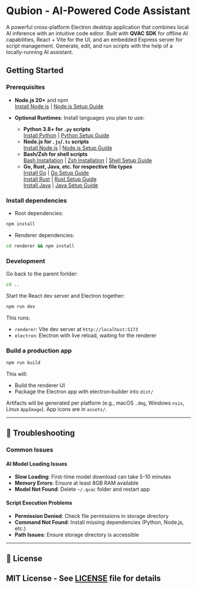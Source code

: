 # Qubion - AI-Powered Code Assistant

A powerful cross-platform Electron desktop application that combines local AI inference with an intuitive code editor. Built with **QVAC SDK** for offline AI capabilities, React + Vite for the UI, and an embedded Express server for script management. Generate, edit, and run scripts with the help of a locally-running AI assistant.


## Getting Started

### Prerequisites

- **Node.js 20+** and npm  
  [Install Node.js](https://nodejs.org/en/download/) | [Node.js Setup Guide](https://nodejs.org/en/docs/guides/)

- **Optional Runtimes**: Install languages you plan to use:
  - **Python 3.8+ for `.py` scripts**  
    [Install Python](https://www.python.org/downloads/) | [Python Setup Guide](https://docs.python.org/3/using/index.html)
  - **Node.js for `.js`/`.ts` scripts**  
    [Install Node.js](https://nodejs.org/en/download/) | [Node.js Setup Guide](https://nodejs.org/en/docs/guides/)
  - **Bash/Zsh for shell scripts**  
    [Bash Installation](https://www.gnu.org/software/bash/) | [Zsh Installation](https://www.zsh.org/) | [Shell Setup Guide](https://wiki.archlinux.org/title/Shell)
  - **Go, Rust, Java, etc. for respective file types**  
    [Install Go](https://go.dev/doc/install) | [Go Setup Guide](https://go.dev/doc/tutorial/getting-started)  
    [Install Rust](https://www.rust-lang.org/tools/install) | [Rust Setup Guide](https://doc.rust-lang.org/book/ch01-01-installation.html)  
    [Install Java](https://adoptium.net/) | [Java Setup Guide](https://docs.oracle.com/en/java/javase/17/install/overview-jdk-installation.html)

### Install dependencies

- Root dependencies:

```bash
npm install
```

- Renderer dependencies:

```bash
cd renderer && npm install
```

### Development

Go back to the parent forlder:

```bash
cd ..
```

Start the React dev server and Electron together:

```bash
npm run dev
```

This runs:

- `renderer`: Vite dev server at `http://localhost:5173`
- `electron`: Electron with live reload, waiting for the renderer

### Build a production app

```bash
npm run build
```

This will:

- Build the renderer UI
- Package the Electron app with electron‑builder into `dist/`

Artifacts will be generated per platform (e.g., macOS `.dmg`, Windows `nsis`, Linux `AppImage`). App icons are in `assets/`.

---


## 🔧 Troubleshooting

### Common Issues

#### **AI Model Loading Issues**
- **Slow Loading**: First-time model download can take 5-10 minutes
- **Memory Errors**: Ensure at least 8GB RAM available
- **Model Not Found**: Delete `~/.qvac` folder and restart app

#### **Script Execution Problems**
- **Permission Denied**: Check file permissions in storage directory
- **Command Not Found**: Install missing dependencies (Python, Node.js, etc.)
- **Path Issues**: Ensure storage directory is accessible

---

## 📄 License

## MIT License - See [LICENSE](LICENSE) file for details
